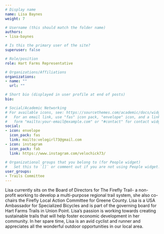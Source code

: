 ```yaml
---
# Display name
name: Lisa Baynes
weight: 7

# Username (this should match the folder name)
authors:
- lisa-baynes

# Is this the primary user of the site?
superuser: false

# Role/position
role: Hart Farms Representative

# Organizations/Affiliations
organizations:
- name: ""
  url: ""

# Short bio (displayed in user profile at end of posts)
bio: 

# Social/Academic Networking
# For available icons, see: https://sourcethemes.com/academic/docs/widgets/#icons
#   For an email link, use "fas" icon pack, "envelope" icon, and a link in the
#   form "mailto:your-email@example.com" or "#contact" for contact widget.
social:
- icon: envelope
  icon_pack: fas
  link: mailto:velogirl73@gmail.com
- icon: instagram
  icon_pack: fab
  link: https://www.instagram.com/velochick73/
  
# Organizational groups that you belong to (for People widget)
#   Set this to `[]` or comment out if you are not using People widget.  
user_groups:
- Trails Committee
---
```


Lisa currently sits on the Board of Directors for The Firefly Trail- a non-profit working to develop a multi-purpose regional trail system, she also co-chairs the Firefly Local Action Committee for Greene County. Lisa is a USA Ambassador for Specialized Bicycles and is part of the governing board for Hart Farms Trails in Union Point. Lisa’s passion is working towards creating sustainable trails that will help foster economic development in her community.  In her spare time,  Lisa is an avid cyclist and runner and appreciates all the wonderful outdoor opportunities in our local area.